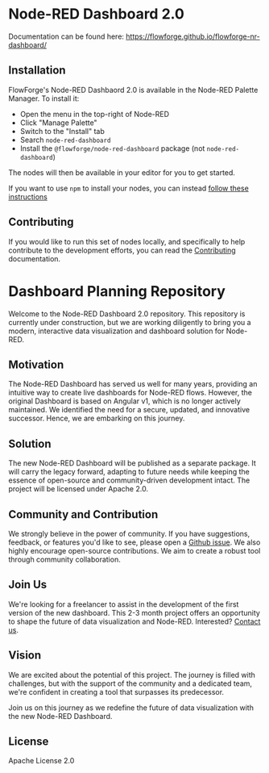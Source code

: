 # Node-RED Dashboard 2.0

Documentation can be found here: https://flowforge.github.io/flowforge-nr-dashboard/

## Installation

FlowForge's Node-RED Dashbaord 2.0 is available in the Node-RED Palette Manager. To install it:

- Open the menu in the top-right of Node-RED
- Click "Manage Palette"
- Switch to the "Install" tab
- Search `node-red-dashboard`
- Install the `@flowforge/node-red-dashboard` package (not `node-red-dashboard`)

The nodes will then be available in your editor for you to get started.

If you want to use `npm` to install your nodes, you can instead [follow these instructions](https://nodered.org/docs/user-guide/runtime/adding-nodes)

## Contributing

If you would like to run this set of nodes locally, and specifically to help contribute to the development efforts, you can read the [Contributing](https://flowforge.github.io/flowforge-nr-dashboard/contributing/) documentation.

# Dashboard Planning Repository

Welcome to the Node-RED Dashboard 2.0 repository. This repository is currently under construction, but we are working diligently to bring you a modern, interactive data visualization and dashboard solution for Node-RED.

## Motivation

The Node-RED Dashboard has served us well for many years, providing an intuitive way to create live dashboards for Node-RED flows. However, the original Dashboard is based on Angular v1, which is no longer actively maintained. We identified the need for a secure, updated, and innovative successor. Hence, we are embarking on this journey.

## Solution

The new Node-RED Dashboard will be published as a separate package. It will carry the legacy forward, adapting to future needs while keeping the essence of open-source and community-driven development intact. The project will be licensed under Apache 2.0.

## Community and Contribution

We strongly believe in the power of community. If you have suggestions, feedback, or features you'd like to see, please open a [Github issue](https://github.com/flowforge/flowforge-nr-dashboard/issues/new/choose). We also highly encourage open-source contributions. We aim to create a robust tool through community collaboration.

## Join Us

We're looking for a freelancer to assist in the development of the first version of the new dashboard. This 2-3 month project offers an opportunity to shape the future of data visualization and Node-RED. Interested? [Contact us](https://boards.greenhouse.io/flowforge).

## Vision

We are excited about the potential of this project. The journey is filled with challenges, but with the support of the community and a dedicated team, we're confident in creating a tool that surpasses its predecessor.

Join us on this journey as we redefine the future of data visualization with the new Node-RED Dashboard.

## License

Apache License 2.0

